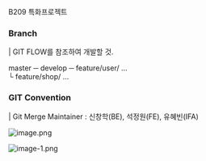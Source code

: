 
B209 특화프로젝트

### Branch

| GIT FLOW를 참조하여 개발할 것.

master ─ develop  ─ feature/user/ ...  
                    └ feature/shop/ ...
                    

### GIT Convention

| Git Merge Maintainer : 신창학(BE), 석정원(FE), 유혜빈(IFA)

![image.png](./image.png)

![image-1.png](./image-1.png)
